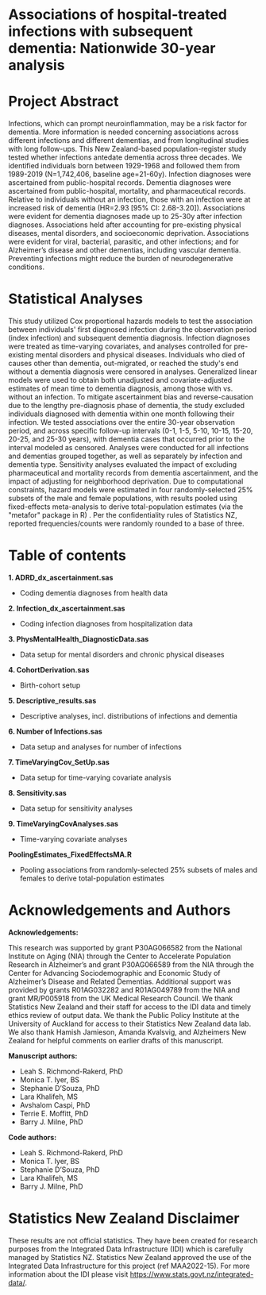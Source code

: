 # Associations of hospital-treated infections with subsequent dementia: Nationwide 30-year analysis

# Project Abstract 
Infections, which can prompt neuroinflammation, may be a risk factor for dementia. More information is needed concerning associations across different infections and different dementias, and from longitudinal studies with long follow-ups. This New Zealand-based population-register study tested whether infections antedate dementia across three decades. We identified individuals born between 1929-1968 and followed them from 1989-2019 (N=1,742,406, baseline age=21-60y). Infection diagnoses were ascertained from public-hospital records. Dementia diagnoses were ascertained from public-hospital, mortality, and pharmaceutical records. Relative to individuals without an infection, those with an infection were at increased risk of dementia (HR=2.93 [95% CI: 2.68-3.20]). Associations were evident for dementia diagnoses made up to 25-30y after infection diagnoses. Associations held after accounting for pre-existing physical diseases, mental disorders, and socioeconomic deprivation. Associations were evident for viral, bacterial, parasitic, and other infections; and for Alzheimer’s disease and other dementias, including vascular dementia. Preventing infections might reduce the burden of neurodegenerative conditions.

# Statistical Analyses 
This study utilized Cox proportional hazards models to test the association between individuals' first diagnosed infection during the observation period (index infection) and subsequent dementia diagnosis. Infection diagnoses were treated as time-varying covariates, and analyses controlled for pre-existing mental disorders and physical diseases. Individuals who died of causes other than dementia, out-migrated, or reached the study's end without a dementia diagnosis were censored in analyses. Generalized linear models were used to obtain both unadjusted and covariate-adjusted estimates of mean time to dementia diagnosis, among those with vs. without an infection.
To mitigate ascertainment bias and reverse-causation due to the lengthy pre-diagnosis phase of dementia, the study excluded individuals diagnosed with dementia within one month following their infection. We tested associations over the entire 30-year observation period, and across specific follow-up intervals (0-1, 1-5, 5-10, 10-15, 15-20, 20-25, and 25-30 years), with dementia cases that occurred prior to the interval modeled as censored. Analyses were conducted for all infections and dementias grouped together, as well as separately by infection and dementia type.
Sensitivity analyses evaluated the impact of excluding pharmaceutical and mortality records from dementia ascertainment, and the impact of adjusting for neighborhood deprivation. 
Due to computational constraints, hazard models were estimated in four randomly-selected 25% subsets of the male and female populations, with results pooled using fixed-effects meta-analysis to derive total-population estimates (via the "metafor" package in R) . 
Per the confidentiality rules of Statistics NZ, reported frequencies/counts were randomly rounded to a base of three. 

# Table of contents 
**1. ADRD_dx_ascertainment.sas**   
- Coding dementia diagnoses from health data
  
**2. Infection_dx_ascertainment.sas**
- Coding infection diagnoses from hospitalization data
  
**3. PhysMentalHealth_DiagnosticData.sas**
- Data setup for mental disorders and chronic physical diseases
  
**4. CohortDerivation.sas**
- Birth-cohort setup
  
**5. Descriptive_results.sas**
- Descriptive analyses, incl. distributions of infections and dementia
  
**6. Number of Infections.sas**
- Data setup and analyses for number of infections
  
**7. TimeVaryingCov_SetUp.sas**
- Data setup for time-varying covariate analysis
  
**8. Sensitivity.sas**
- Data setup for sensitivity analyses
  
**9. TimeVaryingCovAnalyses.sas**
- Time-varying covariate analyses
  
**PoolingEstimates_FixedEffectsMA.R**
- Pooling associations from randomly-selected 25% subsets of males and females to derive total-population estimates

# Acknowledgements and Authors
**Acknowledgements:** 

This research was supported by grant P30AG066582 from the National Institute on Aging (NIA) through the Center to Accelerate Population Research in Alzheimer’s and grant P30AG066589 from the NIA through the Center for Advancing Sociodemographic and Economic Study of Alzheimer’s Disease and Related Dementias. Additional support was provided by grants R01AG032282 and R01AG049789 from the NIA and grant MR/P005918 from the UK Medical Research Council. We thank Statistics New Zealand and their staff for access to the IDI data and timely ethics review of output data. We thank the Public Policy Institute at the University of Auckland for access to their Statistics New Zealand data lab. We also thank Hamish Jamieson, Amanda Kvalsvig, and Alzheimers New Zealand for helpful comments on earlier drafts of this manuscript.

**Manuscript authors:** 
- Leah S. Richmond-Rakerd, PhD
- Monica T. Iyer, BS
- Stephanie D’Souza, PhD
- Lara Khalifeh, MS
- Avshalom Caspi, PhD
- Terrie E. Moffitt, PhD
- Barry J. Milne, PhD
  
**Code authors:** 
- Leah S. Richmond-Rakerd, PhD
- Monica T. Iyer, BS
- Stephanie D’Souza, PhD
- Lara Khalifeh, MS
- Barry J. Milne, PhD

# Statistics New Zealand Disclaimer 
These results are not official statistics. They have been created for research purposes from the Integrated Data Infrastructure (IDI) which is carefully managed by Statistics NZ. Statistics New Zealand approved the use of the Integrated Data Infrastructure for this project (ref MAA2022-15). For more information about the IDI please visit https://www.stats.govt.nz/integrated-data/.
